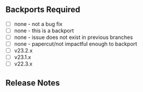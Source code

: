 <!--
See https://github.com/redpanda-data/redpanda/blob/dev/CONTRIBUTING.md##pull-request-body
for more details and examples of what is expected in a PR body.

Content in this top section is REQUIRED. Describe, in plain language, the motivation
behind the change (bug fix, feature, improvement) in this PR and how the included
commits address it.

Add the GitHub keyword `Fixes` to link to bug(s) this PR will fix, e.g.
  Fixes #ISSUE-NUMBER, Fixes #ISSUE-NUMBER, ...

If this PR is a backport, link to the original with `Backport of PR`, e.g.
  Backport of PR #PR-NUMBER
-->

## Backports Required

<!-- Checking at least one of the checkboxes is REQUIRED if this PR is not a backport. -->

- [ ] none - not a bug fix
- [ ] none - this is a backport
- [ ] none - issue does not exist in previous branches
- [ ] none - papercut/not impactful enough to backport
- [ ] v23.2.x
- [ ] v23.1.x
- [ ] v22.3.x

## Release Notes

<!--
If the changes in this PR do not need to be mentioned in the release
notes, then don't add a sub-section and simply list `none`, e.g.

* none

Otherwise, adding a sub-section or `none` is REQUIRED if the PR is not a backport PR.
If this is a backport PR, adding contents to this section will override
the release notes section inherited from the original PR to dev.

Add one or more of the sub-sections with a short description bullet
point of the change, e.g.

### Bug Fixes

* Short description of the bug fix if this is a PR to `dev` branch.

### Features

* Short description of the feature. Explain how to configure.

### Improvements

* Short description of how this PR improves existing behavior.

-->
